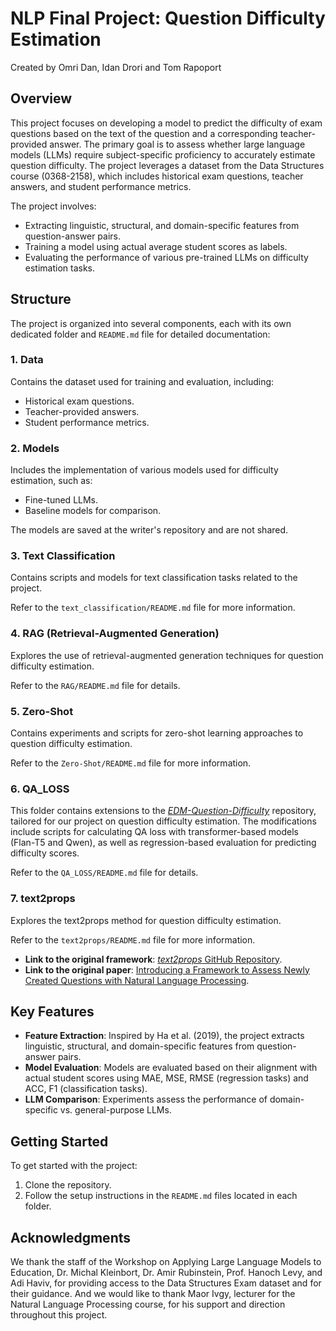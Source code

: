 # NLP Final Project: Question Difficulty Estimation

Created by Omri Dan, Idan Drori and Tom Rapoport

## Overview
This project focuses on developing a model to predict the difficulty of exam questions based on the text of the question and a corresponding teacher-provided answer. The primary goal is to assess whether large language models (LLMs) require subject-specific proficiency to accurately estimate question difficulty. The project leverages a dataset from the Data Structures course (0368-2158), which includes historical exam questions, teacher answers, and student performance metrics.

The project involves:
- Extracting linguistic, structural, and domain-specific features from question-answer pairs.
- Training a model using actual average student scores as labels.
- Evaluating the performance of various pre-trained LLMs on difficulty estimation tasks.

## Structure
The project is organized into several components, each with its own dedicated folder and `README.md` file for detailed documentation:

### 1. **Data**
Contains the dataset used for training and evaluation, including:
- Historical exam questions.
- Teacher-provided answers.
- Student performance metrics.


### 2. **Models**
Includes the implementation of various models used for difficulty estimation, such as:
- Fine-tuned LLMs.
- Baseline models for comparison.

The models are saved at the writer's repository and are not shared.

### 3. **Text Classification**
Contains scripts and models for text classification tasks related to the project.

Refer to the `text_classification/README.md` file for more information.

### 4. **RAG (Retrieval-Augmented Generation)**
Explores the use of retrieval-augmented generation techniques for question difficulty estimation.

Refer to the `RAG/README.md` file for details.

### 5. **Zero-Shot**
Contains experiments and scripts for zero-shot learning approaches to question difficulty estimation.

Refer to the `Zero-Shot/README.md` file for more information.

### 6. **QA_LOSS**
This folder contains extensions to the [*EDM-Question-Difficulty*](https://github.com/readerbench/EDM-Question-Difficulty) repository, tailored for our project on question difficulty estimation. The modifications include scripts for calculating QA loss with transformer-based models (Flan-T5 and Qwen), as well as regression-based evaluation for predicting difficulty scores.

Refer to the `QA_LOSS/README.md` file for details.

### 7. **text2props**
Explores the text2props method for question difficulty estimation.

Refer to the `text2props/README.md` file for more information.
- **Link to the original framework**: [*text2props* GitHub Repository](https://github.com/lucabenedetto/text2props).
- **Link to the original paper**: [Introducing a Framework to Assess Newly Created Questions with Natural Language Processing](https://doi.org/10.1007/978-3-030-52237-7_4).


## Key Features
- **Feature Extraction**: Inspired by Ha et al. (2019), the project extracts linguistic, structural, and domain-specific features from question-answer pairs.
- **Model Evaluation**: Models are evaluated based on their alignment with actual student scores using MAE, MSE, RMSE (regression tasks) and ACC, F1 (classification tasks).
- **LLM Comparison**: Experiments assess the performance of domain-specific vs. general-purpose LLMs.

## Getting Started
To get started with the project:
1. Clone the repository.
2. Follow the setup instructions in the `README.md` files located in each folder.

## Acknowledgments
We thank the staff of the Workshop on Applying Large Language Models to Education, Dr. Michal Kleinbort, Dr. Amir Rubinstein, Prof. Hanoch Levy, and Adi Haviv, for providing access to the Data Structures Exam dataset and for their guidance. And we would like to thank Maor Ivgy, lecturer for the Natural Language Processing course, for his support and direction throughout this project.
